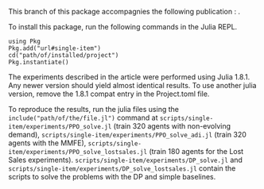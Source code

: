 This branch of this package accompagnies the following publication : . 

To install this package, run the following commands in the Julia REPL.
```
using Pkg
Pkg.add("url#single-item")
cd("path/of/installed/project")
Pkg.instantiate()
```
The experiments described in the article were performed using Julia 1.8.1. Any newer version should yield almost identical results. To use another julia version, remove the 1.8.1 compat entry in the Project.toml file.

To reproduce the results, run the julia files using the `include("path/of/the/file.jl")` command at `scripts/single-item/experiments/PPO_solve.jl` (train 320 agents with non-evolving demand), `scripts/single-item/experiments/PPO_solve_adi.jl` (train 320 agents with the MMFE), `scripts/single-item/experiments/PPO_solve_lostsales.jl` (train 180 agents for the Lost Sales experiments). `scripts/single-item/experiments/DP_solve.jl` and `scripts/single-item/experiments/DP_solve_lostsales.jl` contain the scripts to solve the problems with the DP and simple baselines.
